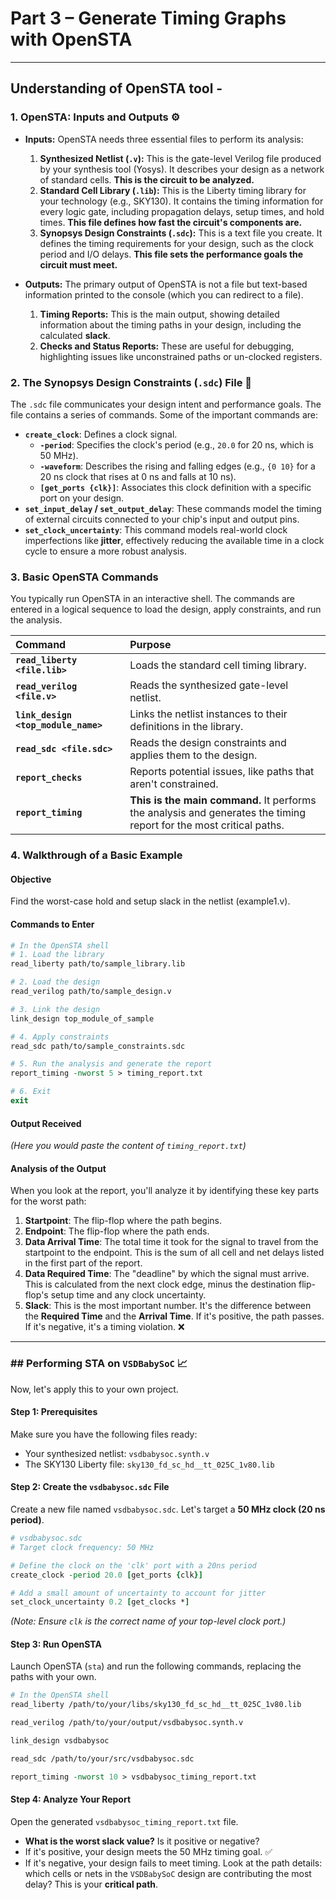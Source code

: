 # Part 3 – Generate Timing Graphs with OpenSTA

---

## Understanding of OpenSTA tool -

### 1. OpenSTA: Inputs and Outputs ⚙️

* **Inputs:** OpenSTA needs three essential files to perform its analysis:
  1.  **Synthesized Netlist (`.v`):** This is the gate-level Verilog file produced by your synthesis tool (Yosys). It describes your design as a network of standard cells. **This is the circuit to be analyzed.**
  2.  **Standard Cell Library (`.lib`):** This is the Liberty timing library for your technology (e.g., SKY130). It contains the timing information for every logic gate, including propagation delays, setup times, and hold times. **This file defines how fast the circuit's components are.**
  3.  **Synopsys Design Constraints (`.sdc`):** This is a text file you create. It defines the timing requirements for your design, such as the clock period and I/O delays. **This file sets the performance goals the circuit must meet.**

* **Outputs:** The primary output of OpenSTA is not a file but text-based information printed to the console (which you can redirect to a file).
  1.  **Timing Reports:** This is the main output, showing detailed information about the timing paths in your design, including the calculated **slack**.
  2.  **Checks and Status Reports:** These are useful for debugging, highlighting issues like unconstrained paths or un-clocked registers.

### 2. The Synopsys Design Constraints (`.sdc`) File 📝

The `.sdc` file communicates your design intent and performance goals. The file contains a series of commands. Some of the important commands are:

  * **`create_clock`**: Defines a clock signal.
      * **`-period`**: Specifies the clock's period (e.g., `20.0` for 20 ns, which is 50 MHz).
      * **`-waveform`**: Describes the rising and falling edges (e.g., `{0 10}` for a 20 ns clock that rises at 0 ns and falls at 10 ns).
      * **`[get_ports {clk}]`**: Associates this clock definition with a specific port on your design.
  * **`set_input_delay` / `set_output_delay`**: These commands model the timing of external circuits connected to your chip's input and output pins.
  * **`set_clock_uncertainty`**: This command models real-world clock imperfections like **jitter**, effectively reducing the available time in a clock cycle to ensure a more robust analysis.

### 3. Basic OpenSTA Commands

You typically run OpenSTA in an interactive shell. The commands are entered in a logical sequence to load the design, apply constraints, and run the analysis.

| Command | Purpose |
| :--- | :--- |
| **`read_liberty <file.lib>`** | Loads the standard cell timing library. |
| **`read_verilog <file.v>`** | Reads the synthesized gate-level netlist. |
| **`link_design <top_module_name>`** | Links the netlist instances to their definitions in the library. |
| **`read_sdc <file.sdc>`** | Reads the design constraints and applies them to the design. |
| **`report_checks`** | Reports potential issues, like paths that aren't constrained. |
| **`report_timing`** | **This is the main command.** It performs the analysis and generates the timing report for the most critical paths. |

### 4. Walkthrough of a Basic Example

#### **Objective**

Find the worst-case hold and setup slack in the netlist (example1.v).

#### **Commands to Enter**

```tcl
# In the OpenSTA shell
# 1. Load the library
read_liberty path/to/sample_library.lib

# 2. Load the design
read_verilog path/to/sample_design.v

# 3. Link the design
link_design top_module_of_sample

# 4. Apply constraints
read_sdc path/to/sample_constraints.sdc

# 5. Run the analysis and generate the report
report_timing -nworst 5 > timing_report.txt

# 6. Exit
exit
```

#### **Output Received**

*(Here you would paste the content of `timing_report.txt`)*

#### **Analysis of the Output**

When you look at the report, you'll analyze it by identifying these key parts for the worst path:

1.  **Startpoint**: The flip-flop where the path begins.
2.  **Endpoint**: The flip-flop where the path ends.
3.  **Data Arrival Time**: The total time it took for the signal to travel from the startpoint to the endpoint. This is the sum of all cell and net delays listed in the first part of the report.
4.  **Data Required Time**: The "deadline" by which the signal must arrive. This is calculated from the next clock edge, minus the destination flip-flop's setup time and any clock uncertainty.
5.  **Slack**: This is the most important number. It's the difference between the **Required Time** and the **Arrival Time**. If it's positive, the path passes. If it's negative, it's a timing violation. ❌

-----

### \#\# Performing STA on `VSDBabySoC` 📈

Now, let's apply this to your own project.

#### **Step 1: Prerequisites**

Make sure you have the following files ready:

  * Your synthesized netlist: `vsdbabysoc.synth.v`
  * The SKY130 Liberty file: `sky130_fd_sc_hd__tt_025C_1v80.lib`

#### **Step 2: Create the `vsdbabysoc.sdc` File**

Create a new file named `vsdbabysoc.sdc`. Let's target a **50 MHz clock (20 ns period)**.

```tcl
# vsdbabysoc.sdc
# Target clock frequency: 50 MHz

# Define the clock on the 'clk' port with a 20ns period
create_clock -period 20.0 [get_ports {clk}]

# Add a small amount of uncertainty to account for jitter
set_clock_uncertainty 0.2 [get_clocks *]
```

*(Note: Ensure `clk` is the correct name of your top-level clock port.)*

#### **Step 3: Run OpenSTA**

Launch OpenSTA (`sta`) and run the following commands, replacing the paths with your own.

```tcl
# In the OpenSTA shell
read_liberty /path/to/your/libs/sky130_fd_sc_hd__tt_025C_1v80.lib

read_verilog /path/to/your/output/vsdbabysoc.synth.v

link_design vsdbabysoc

read_sdc /path/to/your/src/vsdbabysoc.sdc

report_timing -nworst 10 > vsdbabysoc_timing_report.txt
```

#### **Step 4: Analyze Your Report**

Open the generated `vsdbabysoc_timing_report.txt` file.

  * **What is the worst slack value?** Is it positive or negative?
  * If it's positive, your design meets the 50 MHz timing goal. ✅
  * If it's negative, your design fails to meet timing. Look at the path details: which cells or nets in the `VSDBabySoC` design are contributing the most delay? This is your **critical path**.
